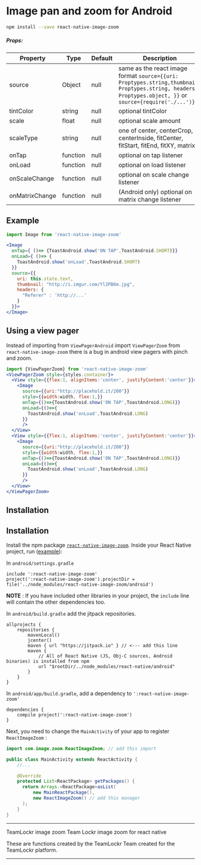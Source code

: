 # Image pan and zoom for Android

```bash
npm install --save react-native-image-zoom
```

##### Props:
| Property | Type | Default | Description |
|---------------|----------|--------------|----------------------------------------------------------------|
| source | Object | null | same as the react image format `source={{uri: Proptypes.string,thumbnail: Proptypes.string, headers: Proptypes.object, }}` or `source={require('./...')}`|
| tintColor | string | null | optional tintColor |
| scale | float | null | optional scale amount |
| scaleType | string | null | one of center, centerCrop, centerInside, fitCenter, fitStart, fitEnd, fitXY, matrix|
| onTap | function | null | optional on tap listener |
| onLoad | function | null | optional on load listener |
| onScaleChange | function | null | optional on scale change listener |
| onMatrixChange | function | null | (Android only) optional on matrix change listener |

## Example

```jsx
import Image from 'react-native-image-zoom'

<Image
  onTap={ ()=> {ToastAndroid.show('ON TAP',ToastAndroid.SHORT)}}
  onLoad={ ()=> {
    ToastAndroid.show('onLoad',ToastAndroid.SHORT)
  }}
  source={{
    uri: this.state.text,
    thumbnail: "http://i.imgur.com/Yl2PB6m.jpg",
    headers: {
      "Referer" : 'http://...'
    }
  }}>
</Image>
```

## Using a view pager

Instead of importing from `ViewPagerAndroid` import
`ViewPagerZoom` from `react-native-image-zoom` there is a bug
in android view pagers with pinch and zoom.

```jsx
import {ViewPagerZoom} from 'react-native-image-zoom'
<ViewPagerZoom style={styles.container}>
  <View style={{flex:1, alignItems:'center', justifyContent:'center'}}>
    <Image
      source={{uri:"http://placehold.it/200"}}
      style={{width:width, flex:1,}}
      onTap={()=>{ToastAndroid.show('ON TAP',ToastAndroid.LONG)}}
      onLoad={()=>{
        ToastAndroid.show('onLoad',ToastAndroid.LONG)
      }}
      />
  </View>
  <View style={{flex:1, alignItems:'center', justifyContent:'center'}}>
    <Image
      source={{uri:"http://placehold.it/200"}}
      style={{width:width, flex:1,}}
      onTap={()=>{ToastAndroid.show('ON TAP',ToastAndroid.LONG)}}
      onLoad={()=>{
        ToastAndroid.show('onLoad',ToastAndroid.LONG)
      }}
      />
  </View>
</ViewPagerZoom>
```


## Installation

Installation
------------

Install the npm package [`react-native-image-zoom`](https://www.npmjs.com/package/react-native-image-zoom). Inside your React Native project, run ([example](https://github.com/Anthonyzou/react-native-image-zoom/tree/master/example)):

In `android/settings.gradle`
```
include ':react-native-image-zoom'
project(':react-native-image-zoom').projectDir = file('../node_modules/react-native-image-zoom/android')
```
**NOTE** : If you have included other libraries in your project, the `include` line will contain the other dependencies too.

In `android/build.gradle` add the jitpack repositories.

```
allprojects {
    repositories {
        mavenLocal()
        jcenter()
        maven { url "https://jitpack.io" } // <--- add this line
        maven {
            // All of React Native (JS, Obj-C sources, Android binaries) is installed from npm
            url "$rootDir/../node_modules/react-native/android"
        }
    }
}
```

In `android/app/build.gradle`, add a dependency to `':react-native-image-zoom'`
```
dependencies {
    compile project(':react-native-image-zoom')
}
```

Next, you need to change the `MainActivity` of your app to register `ReactImageZoom` :
```java
import com.image.zoom.ReactImageZoom; // add this import

public class MainActivity extends ReactActivity {
    //...

    @Override
    protected List<ReactPackage> getPackages() {
      return Arrays.<ReactPackage>asList(
          new MainReactPackage(),
          new ReactImageZoom() // add this manager
      );
    }
}
```

---

TeamLockr image zoom
Team Lockr image zoom for react native

These are functions created by the TeamLockr Team created for the TeamLockr platform.

---
